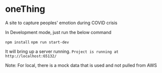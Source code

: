 # oneThing
A site to capture peoples' emotion during COVID crisis

In Development mode, just run the below command

`npm install`
`npm run start-dev`

It will bring up a server running.
`Project is running at http://localhost:65132/`

Note: For local, there is a mock data that is used and not pulled from AWS

